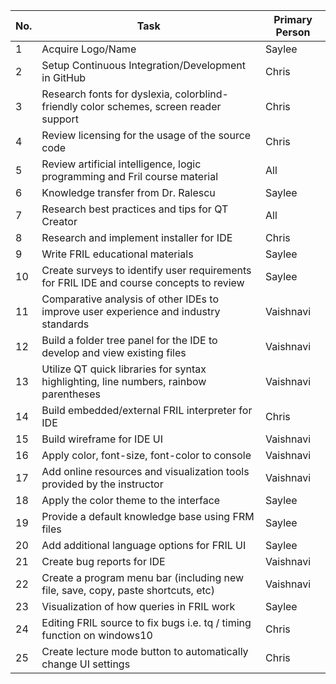 |No. | Task                                                                                    | Primary Person |
|----|-----------------------------------------------------------------------------------------| -------------- |
| 1  | Acquire Logo/Name                                                                       | Saylee         |
| 2  | Setup Continuous Integration/Development in GitHub                                      | Chris          |
| 3  | Research fonts for dyslexia, colorblind- friendly color schemes, screen reader support  | Chris          |
| 4  | Review licensing for the usage of the source code                                       | Chris          |
| 5  | Review artificial intelligence, logic programming and Fril course material              | All            |
| 6  | Knowledge transfer from Dr. Ralescu                                                     | Saylee         |
| 7  | Research best practices and tips for QT Creator                                         | All            |
| 8  | Research and implement installer for IDE                                                | Chris          |
| 9  | Write FRIL educational materials                                                        | Saylee         |
| 10 | Create surveys to identify user requirements for FRIL IDE and course concepts to review | Saylee         |
| 11 | Comparative analysis of other IDEs to improve user experience and industry standards    | Vaishnavi      |
| 12 | Build a folder tree panel for the IDE to develop and view existing files                | Vaishnavi      |
| 13 | Utilize QT quick libraries for syntax highlighting, line numbers, rainbow parentheses   | Vaishnavi      |
| 14 | Build embedded/external FRIL interpreter for IDE                                        | Chris          |
| 15 | Build wireframe for IDE UI                                                              | Vaishnavi      |
| 16 | Apply color, font-size, font-color to console                                           | Vaishnavi      |
| 17 | Add online resources and visualization tools provided by the instructor                 | Vaishnavi      |
| 18 | Apply the color theme to the interface                                                  | Saylee         |
| 19 | Provide a default knowledge base using FRM files                                        | Saylee         |
| 20 | Add additional language options for FRIL UI                                             | Saylee         |
| 21 | Create bug reports for IDE                                                              | Vaishnavi      |
| 22 | Create a program menu bar (including new file, save, copy, paste shortcuts, etc)        | Vaishnavi      |
| 23 | Visualization of how queries in FRIL work                                               | Saylee         |
| 24 | Editing FRIL source to fix bugs i.e. tq / timing function on windows10                  | Chris          |
| 25 | Create lecture mode button to automatically change UI settings                          | Chris          |